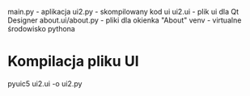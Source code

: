 main.py - aplikacja 
ui2.py - skompilowany kod ui
ui2.ui - plik ui dla Qt Designer
about.ui/about.py - pliki dla okienka "About"
venv - virtualne środowisko pythona 

# Kompilacja pliku UI 

pyuic5 ui2.ui -o ui2.py

